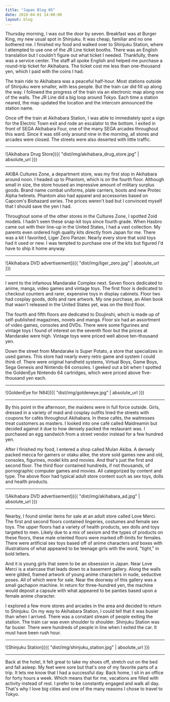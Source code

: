 ```yaml
---
title: "Japan Blog 05"
date: 2018-04-01 14:00:00
layout: blog
---
```


Thursday morning, I was out the door by seven. Breakfast was at Burger King, my new usual spot in Shinjuku. It was cheap, familiar and no one bothered me. I finished my food and walked over to Shinjuku Station, where I attempted to use one of the JR Line ticket booths. There was an English translation but I couldn't figure out what ticket I needed. Thankfully, there was a service center. The staff all spoke English and helped me purchase a round-trip ticket for Akihabara. The ticket cost me less than one-thousand yen, which I paid with the coins I had.

The train ride to Akihabara was a peaceful half-hour. Most stations outside of Shinjuku were smaller, with less people. But the train car did fill up along the way. I followed the progress of the train via an electronic map along one of the walls. The JR Line did a big loop around Tokyo. Each time a station neared, the map updated the location and the intercom announced the station name.

Once off the train at Akihabara Station, I was able to immediately spot a sign for the Electric Town exit and rode an escalator to the bottom. I exited in front of SEGA Akihabara Four, one of the many SEGA arcades throughout this ward. Since it was still only around nine in the morning, all stores and arcades were closed. The streets were also deserted with little traffic.

---

![Akihabara Drug Store]({{ "dist/img/akihabara_drug_store.jpg" | absolute_url }})

---

AKIBA Cultures Zone, a department store, was my first stop in Akihabara around noon. I headed up to Phantom, which is on the fourth floor. Although small in size, the store housed an impressive amount of military surplus goods. Brand name combat uniforms, plate carriers, boots and new Protec Alpha helmets. Phantom also had apparel and accessories based on Capcom's Biohazard series. The prices weren't bad but I convinced myself that I should save the yen I had.

Throughout some of the other stores in the Cultures Zone, I spotted Zoid models. I hadn't seen these snap-kit toys since fourth grade. When Hasbro came out with their line-up in the United States, I had a vast collection. My parents even ordered high quality kits directly from Japan for me. There was a kit I favorited, Liger Zero Panzer. Nearly every store that sold toys had it used or new. I was tempted to purchase one of the kits but figured I'd have to ship it home anyway.

---

![Akihabara DVD advertisement]({{ "dist/img/liger_zero.jpg" | absolute_url }})

---

I went to the infamous Mandarake Complex next. Seven floors dedicated to anime, manga, video games and vintage toys. The first floor is dedicated to checkout counters and rarer, expensive toys in display cabinets. Floor two had cosplay goods, dolls and rare artwork. My one purchase, an Alien book that wasn't released in the United States yet, was on the third floor.

The fourth and fifth floors are dedicated to Doujinshi, which is made up of self-published magazines, novels and manga. Floor six had an assortment of video games, consoles and DVDs. There were some figurines and vintage toys I found of interest on the seventh floor but the prices at Mandarake were high. Vintage toys were priced well above ten-thousand yen.

Down the street from Mandarake is Super Potato, a store that specializes in used games. This store had nearly every retro game and system I could think of. There were original handheld systems, Virtual Boys, Game Boys, Sega Genesis and Nintendo 64 consoles. I geeked out a bit when I spotted the GoldenEye Nintendo 64 cartridges, which were priced above five-thousand yen each.

---

![GoldenEye for N64]({{ "dist/img/goldeneye.jpg" | absolute_url }})

---

By this point in the afternoon, the maidens were in full force outside. Girls, dressed in a variety of maid and cosplay outfits lined the streets with coupons for cafés throughout Akihabara. In these cafés, the waitresses treat customers as masters. I looked into one café called Maidreamin but decided against it due to how densely packed the restaurant was. I purchased an egg sandwich from a street vendor instead for a few hundred yen.

After I finished my food, I entered a shop called Mulan Akiba. A densely packed mecca for gamers or otaku alike, the store sold games new and old, consoles, figurines, model kits and movies. And that's just the first and second floor. The third floor contained hundreds, if not thousands, of pornographic computer games and movies. All categorized by content and type. The above floor had typical adult store content such as sex toys, dolls and health products.

---

![Akihabara DVD advertisement]({{ "dist/img/akihabara_ad.jpg" | absolute_url }})

---

Nearby, I found similar items for sale at an adult store called Love Merci. The first and second floors contained lingeries, costumes and female sex toys. The upper floors had a variety of health products, sex dolls and toys targeted to men. Likely due to a mix of sexism and the types of products on these floors, these male oriented floors were marked off-limits for females. There were artificial sex toys based off of anime characters and boxes with illustrations of what appeared to be teenage girls with the word, "tight," in bold letters.

And it is young girls that seem to be an obsession in Japan. Near Love Merci is a staircase that leads down to a basement gallery. Along the walls were gilded, framed artwork of young anime characters in nude, seductive poses. All of which were for sale. Near the doorway of this gallery was a small gachapon machine. In return for three-hundred yen, the machine would deposit a capsule with what appeared to be panties based upon a female anime character.

I explored a few more stores and arcades in the area and decided to return to Shinjuku. On my way to Akihabara Station, I could tell that it was busier than when I arrived. There was a constant stream of people exiting the station. The train car was even shoulder to shoulder. Shinjuku Station was far busier. There were hundreds of people in line when I exited the car. It must have been rush hour.

---

![Shinjuku Station]({{ "dist/img/shinjuku_station.jpg" | absolute_url }})

---

Back at the hotel, it felt great to take my shoes off, stretch out on the bed and fall asleep. My feet were sore but that's one of my favorite parts of a trip. It lets me know that I had a successful day. Back home, I sit in an office for forty hours a week. Which means that for me, vacations are filled with activity instead of rest. I prefer to be constantly engaged and walk all day. That's why I love big cities and one of the many reasons I chose to travel to Tokyo.
